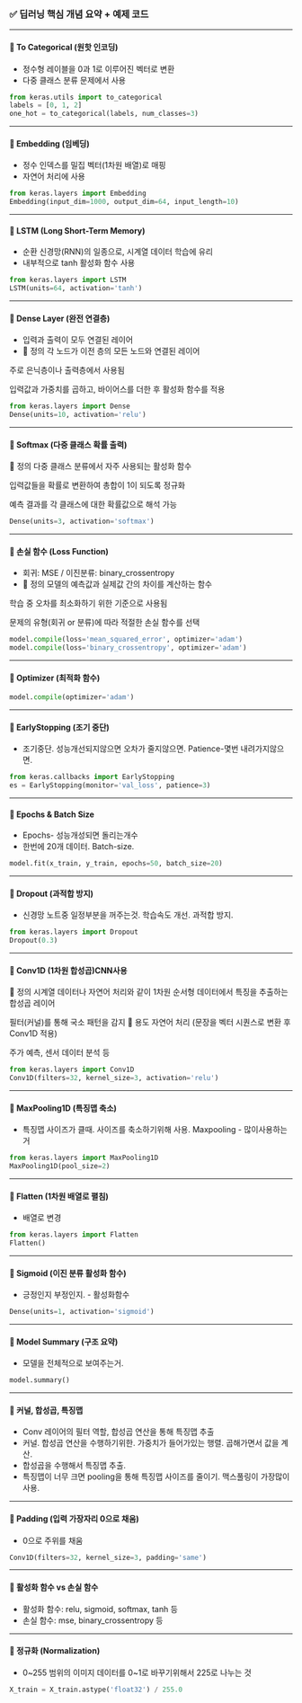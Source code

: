 ### ✅ 딥러닝 핵심 개념 요약 + 예제 코드

---

#### 🔷 To Categorical (원핫 인코딩)
- 정수형 레이블을 0과 1로 이루어진 벡터로 변환
- 다중 클래스 분류 문제에서 사용
```python
from keras.utils import to_categorical
labels = [0, 1, 2]
one_hot = to_categorical(labels, num_classes=3)
```

---

#### 🔷 Embedding (임베딩)
- 정수 인덱스를 밀집 벡터(1차원 배열)로 매핑
- 자연어 처리에 사용
```python
from keras.layers import Embedding
Embedding(input_dim=1000, output_dim=64, input_length=10)
```

---

#### 🔷 LSTM (Long Short-Term Memory)
- 순환 신경망(RNN)의 일종으로, 시계열 데이터 학습에 유리
- 내부적으로 tanh 활성화 함수 사용
```python
from keras.layers import LSTM
LSTM(units=64, activation='tanh')
```

---

#### 🔷 Dense Layer (완전 연결층)
- 입력과 출력이 모두 연결된 레이어
- 🔹 정의
각 노드가 이전 층의 모든 노드와 연결된 레이어

주로 은닉층이나 출력층에서 사용됨

입력값과 가중치를 곱하고, 바이어스를 더한 후 활성화 함수를 적용
```python
from keras.layers import Dense
Dense(units=10, activation='relu')
```

---

#### 🔷 Softmax (다중 클래스 확률 출력)
🔹 정의
다중 클래스 분류에서 자주 사용되는 활성화 함수

입력값들을 확률로 변환하여 총합이 1이 되도록 정규화

예측 결과를 각 클래스에 대한 확률값으로 해석 가능
```python
Dense(units=3, activation='softmax')
```

---

#### 🔷 손실 함수 (Loss Function)
- 회귀: MSE / 이진분류: binary_crossentropy
- 🔹 정의
모델의 예측값과 실제값 간의 차이를 계산하는 함수

학습 중 오차를 최소화하기 위한 기준으로 사용됨

문제의 유형(회귀 or 분류)에 따라 적절한 손실 함수를 선택
```python
model.compile(loss='mean_squared_error', optimizer='adam')
model.compile(loss='binary_crossentropy', optimizer='adam')
```

---

#### 🔷 Optimizer (최적화 함수)
```python
model.compile(optimizer='adam')
```

---

#### 🔷 EarlyStopping (조기 중단)
  - 조기중단. 성능개선되지않으면 
    오차가 줄지않으면. Patience-몇번 내려가지않으면. 
```python
from keras.callbacks import EarlyStopping
es = EarlyStopping(monitor='val_loss', patience=3)
```

---

#### 🔷 Epochs & Batch Size
- Epochs- 성능개성되면 돌리는개수
- 한번에 20개 데이터. Batch-size. 
```python
model.fit(x_train, y_train, epochs=50, batch_size=20)
```

---

#### 🔷 Dropout (과적합 방지)
- 신경망 노트중 일정부분을 꺼주는것. 
학습속도 개선. 과적합 방지. 
```python
from keras.layers import Dropout
Dropout(0.3)
```

---

#### 🔷 Conv1D (1차원 합성곱)CNN사용
🔹 정의
시계열 데이터나 자연어 처리와 같이 1차원 순서형 데이터에서 특징을 추출하는 합성곱 레이어

필터(커널)를 통해 국소 패턴을 감지
🔹 용도
자연어 처리 (문장을 벡터 시퀀스로 변환 후 Conv1D 적용)

주가 예측, 센서 데이터 분석 등
```python
from keras.layers import Conv1D
Conv1D(filters=32, kernel_size=3, activation='relu')
```

---

#### 🔷 MaxPooling1D (특징맵 축소)
- 특징맵 사이즈가 클때. 사이즈를 축소하기위해 사용. Maxpooling - 많이사용하는거
```python
from keras.layers import MaxPooling1D
MaxPooling1D(pool_size=2)
```

---

#### 🔷 Flatten (1차원 배열로 펼침)
- 배열로 변경
```python
from keras.layers import Flatten
Flatten()
```

---

#### 🔷 Sigmoid (이진 분류 활성화 함수)
- 긍정인지 부정인지. - 활성화함수
```python
Dense(units=1, activation='sigmoid')
```

---

#### 🔷 Model Summary (구조 요약)
- 모델을 전체적으로 보여주는거. 
```python
model.summary()
```

---

#### 🔷 커널, 합성곱, 특징맵
- Conv 레이어의 필터 역할, 합성곱 연산을 통해 특징맵 추출
- 커널. 합성곱 연산을 수행하기위한. 가중치가 들어가있는 행렬. 곱해가면서 값을 계산.
- 합성곱을 수행해서 특징맵 추출. 
- 특징맵이 너무 크면 pooling을 통해 특징맵 사이즈를 줄이기. 맥스풀링이 가장많이 사용. 
---

#### 🔷 Padding (입력 가장자리 0으로 채움)
- 0으로 주위를 채움
```python
Conv1D(filters=32, kernel_size=3, padding='same')
```

---

#### 🔷 활성화 함수 vs 손실 함수
- 활성화 함수: relu, sigmoid, softmax, tanh 등
- 손실 함수: mse, binary_crossentropy 등

---

#### 🔷 정규화 (Normalization)
- 0~255 범위의 이미지 데이터를 0~1로 바꾸기위해서 225로 나누는 것
```python
X_train = X_train.astype('float32') / 255.0
```


